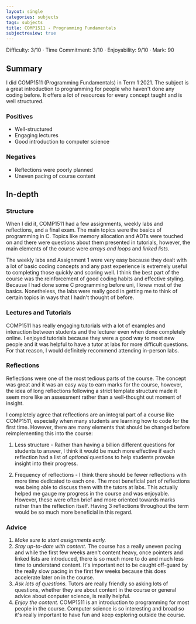 ```yaml
---
layout: single
categories: subjects
tags: subjects
title: COMP1511 - Programming Fundamentals
subjectreview: true
---
```


Difficulty: 3/10 · Time Commitment: 3/10 · Enjoyability: 9/10 · Mark: 90

## Summary

I did COMP1511 (Programming Fundamentals) in Term 1 2021. The subject is a great introduction to programming for people who haven't done any coding before. It offers a lot of resources for every concept taught and is well structured.

### Positives

- Well-structured
- Engaging lectures
- Good introduction to computer science

### Negatives

- Reflections were poorly planned
- Uneven pacing of course content

## In-depth

### Structure

When I did it, COMP1511 had a few assignments, weekly labs and reflections, and a final exam. The main topics were the basics of programming in C. Topics like memory allocation and ADTs were touched on and there were questions about them presented in tutorials, however, the main elements of the course were *arrays and loops* and *linked lists*.

The weekly labs and Assignment 1 were very easy because they dealt with a lot of basic coding concepts and any past experience is extremely useful to completing those quickly and scoring well. I think the best part of the course was the reinforcement of good coding habits and effective styling. Because I had done some C programming before uni, I knew most of the basics. Nonetheless, the labs were really good in getting me to think of certain topics in ways that I hadn't thought of before.

### Lectures and Tutorials

COMP1511 has really engaging tutorials with a lot of examples and interaction between students and the lecturer even when done completely online. I enjoyed tutorials because they were a good way to meet new people and it was helpful to have a tutor at labs for more difficult questions. For that reason, I would definitely recommend attending in-person labs.

### Reflections

Reflections were one of the most tedious parts of the course. The concept was great and it was an easy way to earn marks for the course, however, the idea of long reflections following a strict template structure made it seem more like an assessment rather than a well-thought out moment of insight.

I completely agree that reflections are an integral part of a course like COMP1511, especially when many students are learning how to code for the first time. However, there are many elements that should be changed before reimplementing this into the course:

1. Less structure - Rather than having a billion different questions for students to answer, I think it would be much more effective if each reflection had a list of *optional* questions to help students provoke insight into their progress.

2. Frequency of reflections - I think there should be fewer reflections with more time dedicated to each one. The most beneficial part of reflections was being able to discuss them with the tutors at labs. This actually helped me gauge my progress in the course and was enjoyable. However, these were often brief and more oriented towards marks rather than the reflection itself. Having 3 reflections throughout the term would be so much more beneficial in this regard.

### Advice

1. *Make sure to start assignments early.*
2. *Stay up-to-date with content.* The course has a really uneven pacing and while the first few weeks aren't content heavy, once pointers and linked lists are introduced, there is so much more to do and much less time to understand content. It's important not to be caught off-guard by the really slow pacing in the first few weeks because this does accelerate later on in the course.
3. *Ask lots of questions.* Tutors are really friendly so asking lots of questions, whether they are about content in the course or general advice about conputer science, is really helpful.
4. *Enjoy the content.* COMP1511 is an introduction to programming for most people in the course. Computer science is so interesting and broad so it's really important to have fun and keep exploring outside the course.
